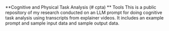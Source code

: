 **Cognitive and Physical Task Analysis (# cpta) ** Tools
This is a public repository of my research conducted on an LLM prompt for doing cognitive task analysis using transcripts from explainer videos. 
It includes an example prompt and sample input data and sample output data.
